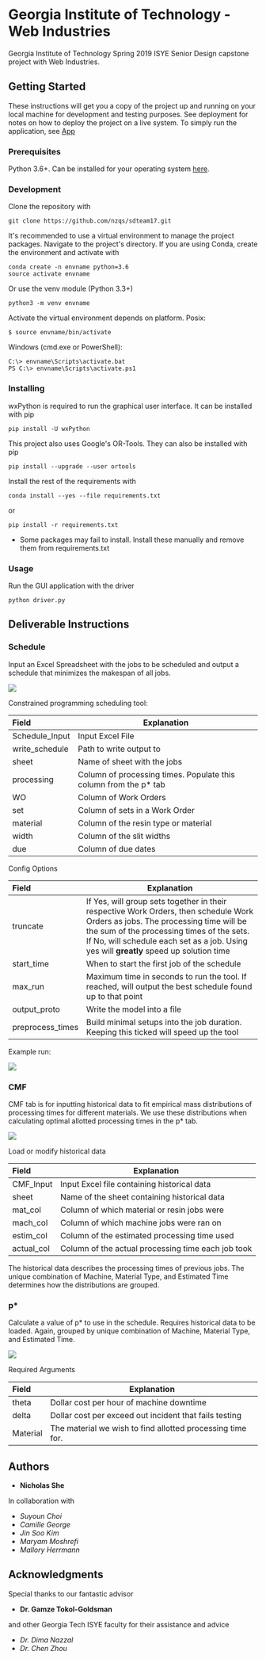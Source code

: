 # Georgia Institute of Technology - Web Industries

Georgia Institute of Technology Spring 2019 ISYE Senior Design capstone project with Web Industries.

## Getting Started

These instructions will get you a copy of the project up and running on your local machine for development and testing purposes. See deployment for notes on how to deploy the project on a live system.
To simply run the application, see [App](#App)

### Prerequisites

Python 3.6+. Can be installed for your operating system [here](https://www.python.org/downloads/).

### Development

Clone the repository with

    git clone https://github.com/nzqs/sdteam17.git

It's recommended to use a virtual environment to manage the project packages. Navigate to the project's directory.
If you are using Conda, create the environment and activate with

    conda create -n envname python=3.6
    source activate envname

Or use the venv module (Python 3.3+)

    python3 -m venv envname

Activate the virtual environment depends on platform.
Posix:

    $ source envname/bin/activate

Windows (cmd.exe or PowerShell):

    C:\> envname\Scripts\activate.bat
    PS C:\> envname\Scripts\activate.ps1


### Installing
wxPython is required to run the graphical user interface. It can be installed with pip

    pip install -U wxPython


This project also uses Google's OR-Tools. They can also be installed with pip

    pip install --upgrade --user ortools


Install the rest of the requirements with

    conda install --yes --file requirements.txt

or

    pip install -r requirements.txt

* Some packages may fail to install. Install these manually and remove them from requirements.txt

### Usage

Run the GUI application with the driver

    python driver.py

## Deliverable Instructions

### Schedule

Input an Excel Spreadsheet with the jobs to be scheduled and output a schedule that minimizes the makespan of all jobs.

<img src="https://github.com/nzqs/sdteam17/blob/master/deliverable/resources/images/GUI%20Schedule%20tab.PNG">

Constrained programming scheduling tool:

|  Field | Explanation |
|:----------------|------------------------------------------------------------|
| Schedule_Input | Input Excel File |
| write_schedule| Path to write output to |
| sheet | Name of sheet with the jobs |
| processing | Column of processing times. Populate this column from the p* tab |
| WO | Column of Work Orders |
| set | Column of sets in a Work Order |
| material | Column of the resin type or material |
| width | Column of the slit widths |
| due | Column of due dates |

Config Options

| Field | Explanation |
|:----------------|------------------------------------------------------------|
| truncate | If Yes, will group sets together in their respective Work Orders, then schedule Work Orders as jobs. The processing time will be the sum of the processing times of the sets. If No, will schedule each set as a job. Using yes will **greatly** speed up solution time |
| start_time | When to start the first job of the schedule |
| max_run | Maximum time in seconds to run the tool. If reached, will output the best schedule found up to that point |
| output_proto | Write the model into a file |
| preprocess_times | Build minimal setups into the job duration. Keeping this ticked will speed up the tool |

Example run:

<img src="https://github.com/nzqs/sdteam17/blob/master/deliverable/resources/images/GUI%20Schedule%20Run%20example.PNG?raw=true">

### CMF

CMF tab is for inputting historical data to fit empirical mass distributions of processing times for different materials. We use these distributions when calculating optimal allotted processing times in the p* tab.

<img src="https://github.com/nzqs/sdteam17/blob/master/deliverable/resources/images/GUI%20CMF%20tab.PNG">

Load or modify historical data

| Field| Explanation |
|:----------------|------------------------------------------------------------|
| CMF_Input | Input Excel file containing historical data |
| sheet | Name of the sheet containing historical data |
| mat_col | Column of which material or resin jobs were |
| mach_col | Column of which machine jobs were ran on |
| estim_col | Column of the estimated processing time used |
| actual_col | Column of the actual processing time each job took |

The historical data describes the processing times of previous jobs. The unique combination of Machine, Material Type, and Estimated Time determines how the distributions are grouped.

### p*

Calculate a value of p* to use in the schedule. Requires historical data to be loaded. Again, grouped by unique combination of Machine, Material Type, and Estimated Time.

<img src="https://github.com/nzqs/sdteam17/blob/master/deliverable/resources/images/GUI%20pstar%20tab.PNG">

Required Arguments

| Field | Explanation|
|:----------------|------------------------------------------------------------|
| theta | Dollar cost per hour of machine downtime |
| delta | Dollar cost per exceed out incident that fails testing |
| Material | The material we wish to find allotted processing time for. |

## Authors

* **Nicholas She**

In collaboration with
* *Suyoun Choi*
* *Camille George*
* *Jin Soo Kim*
* *Maryam Moshrefi*
* *Mallory Herrmann*

## Acknowledgments

Special thanks to our fantastic advisor

* **Dr. Gamze Tokol-Goldsman**

and other Georgia Tech ISYE faculty for their assistance and advice

* *Dr. Dima Nazzal*
* *Dr. Chen Zhou*
